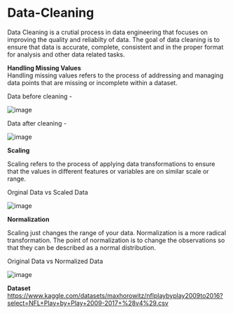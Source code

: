 # Data-Cleaning

Data Cleaning is a crutial process in data engineering that focuses on improving the quality and reliabilty of data. The goal of data cleaning is to ensure that data is accurate, complete, consistent and in the proper format for analysis and other data related tasks.


**Handling Missing Values**   
Handling missing values refers to the process of addressing and managing data points that are missing or incomplete within a dataset.

Data before cleaning -  

![image](https://github.com/RajkumariDaur11/Data-Cleaning/assets/114231752/6ba898a8-d542-4f3f-a85b-854f49721383)


Data after cleaning -  

![image](https://github.com/RajkumariDaur11/Data-Cleaning/assets/114231752/1d2e0e3c-ea25-4273-b8b5-0a050298155c)


**Scaling**  

Scaling refers to the process of applying data transformations to ensure that the values in different features or variables are on similar scale or range.  

Orginal Data vs Scaled Data  

![image](https://github.com/RajkumariDaur11/Data-Cleaning/assets/114231752/465580d1-643c-4697-8662-2f612aae957f)

 **Normalization**  
 
Scaling just changes the range of your data. Normalization is a more radical transformation. The point of normalization is to change the observations so that they can be described as a normal distribution.  

Original Data vs Normalized Data

![image](https://github.com/RajkumariDaur11/Data-Cleaning/assets/114231752/4a6034db-be2b-49a9-aebb-52dec4ab3af3)


**Dataset**
https://www.kaggle.com/datasets/maxhorowitz/nflplaybyplay2009to2016?select=NFL+Play+by+Play+2009-2017+%28v4%29.csv

